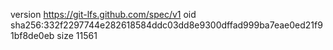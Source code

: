 version https://git-lfs.github.com/spec/v1
oid sha256:332f2297744e282618584ddc03dd8e9300dffad999ba7eae0ed21f91bf8de0eb
size 11561
